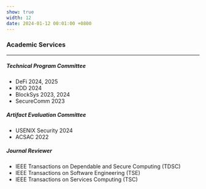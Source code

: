 ```yaml
---
show: true
width: 12
date: 2024-01-12 00:01:00 +0800
---
```


<div class="p-4">
    <h3>Academic Services</h3>
    <hr />
    <h5>Technical Program Committee</h5>
    <ul>
    <li>DeFi 2024, 2025</li>
    <li>KDD 2024</li>
    <li>BlockSys 2023, 2024</li>
    <li>SecureComm 2023</li>
    </ul>
    <h5>Artifact Evaluation Committee</h5>
    <ul>
    <li>USENIX Security 2024</li>
    <li>ACSAC 2022</li>
    </ul>
    <h5>Journal Reviewer</h5>
    <ul>
    <li>IEEE Transactions on Dependable and Secure Computing (TDSC)</li>
    <li>IEEE Transactions on Software Engineering (TSE)</li>
    <li>IEEE Transactions on Services Computing (TSC)</li>
    </ul>
</div>
